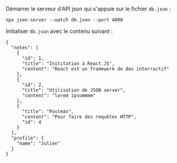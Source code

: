 Démarrer le serveur d'API json qui s'appuie sur le fichier `db.json` :

```
npx json-server --watch db.json --port 4000
```

Initialiser `db.json` avec le contenu suivant :

```
{
  "notes": [
    {
      "id": 1,
      "title": "Inititation à React.JS",
      "content": "React est un framework de dev interractif"
    },
    {
      "id": 2,
      "title": "Utilisation de JSON server",
      "content": "lorem ipsummmm"
    },
    {
      "title": "Postman",
      "content": "Pour faire des requêtes HTTP",
      "id": 4
    }
  ],
  "profile": {
    "name": "Julien"
  }
}
```
